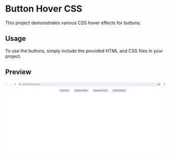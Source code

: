 # Button Hover CSS

This project demonstrates various CSS hover effects for buttons.

## Usage

To use the buttons, simply include the provided HTML and CSS files in your project.

## Preview

![Project Preview](Screenshot%202024-02-09%20184531.png)

